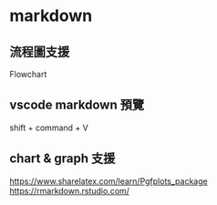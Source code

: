 # markdown

## 流程圖支援
Flowchart

## vscode markdown 預覽

shift + command + V

## chart & graph 支援

https://www.sharelatex.com/learn/Pgfplots_package
https://rmarkdown.rstudio.com/